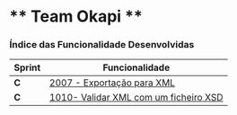 ** Team Okapi **
================

### Índice das Funcionalidade Desenvolvidas ###


| Sprint | Funcionalidade     |
|--------|--------------------|
| **C**  | [2007 - Exportação para XML](ProcessoEngenharia2007.md) |
| **C** | [1010- Validar XML com um ficheiro XSD](ProcessoEngenharia1010.md)|